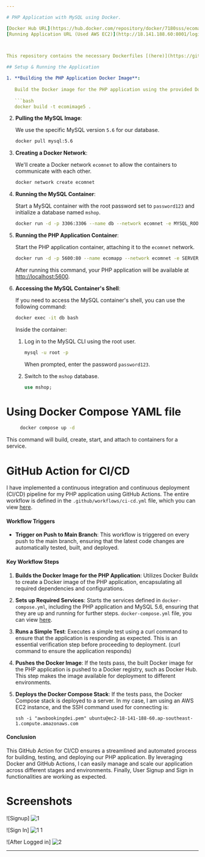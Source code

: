 ```yaml
---

# PHP Application with MySQL using Docker.

[Docker Hub URL](https://hub.docker.com/repository/docker/7180sss/ecomapps-php-cicd/)
[Running Application URL (Used AWS EC2)](http://18.141.188.60:8001/login.php)
 


This repository contains the necessary Dockerfiles [(here)](https://github.com/infoshahin/Ecomapps/blob/master/Dockerfile) to set up a PHP application with a MySQL database. We use a specific MySQL version, `5.6`, and the services can be orchestrated with Docker Compose.

## Setup & Running the Application

1. **Building the PHP Application Docker Image**:
   
   Build the Docker image for the PHP application using the provided Dockerfile.
   
   ```bash
   docker build -t ecomimage5 .
   ```

2. **Pulling the MySQL Image**:

   We use the specific MySQL version `5.6` for our database.

   ```bash
   docker pull mysql:5.6
   ```

3. **Creating a Docker Network**:

   We'll create a Docker network `ecomnet` to allow the containers to communicate with each other.

   ```bash
   docker network create ecomnet
   ```

4. **Running the MySQL Container**:

   Start a MySQL container with the root password set to `password123` and initialize a database named `mshop`.

   ```bash
   docker run -d -p 3306:3306 --name db --network ecomnet -e MYSQL_ROOT_PASSWORD=password123 -e MYSQL_DATABASE=mshop mysql:5.6
   ```

5. **Running the PHP Application Container**:

   Start the PHP application container, attaching it to the `ecomnet` network.

   ```bash
   docker run -d -p 5600:80 --name ecomapp --network ecomnet -e SERVER_NAME=localhost ecomimage5
   ```

   After running this command, your PHP application will be available at [http://localhost:5600](http://localhost:5600).

6. **Accessing the MySQL Container's Shell**:

   If you need to access the MySQL container's shell, you can use the following command:

   ```bash
   docker exec -it db bash
   ```

   Inside the container:

   1. Log in to the MySQL CLI using the root user.
      ```bash
      mysql -u root -p
      ```

      When prompted, enter the password `password123`.

   2. Switch to the `mshop` database.
      ```sql
      use mshop;
      ```


# Using Docker Compose YAML file

 ```bash
      docker compose up -d
 ```
This command will build, create, start, and attach to containers for a service.


# GitHub Action for CI/CD

I have implemented a continuous integration and continuous deployment (CI/CD) pipeline for my PHP application using GitHub Actions. The entire workflow is defined in the `.github/workflows/ci-cd.yml` file, which you can view [here](https://github.com/infoshahin/Ecomapps/blob/master/.github/workflows/ci-cd.yml).

#### Workflow Triggers

- **Trigger on Push to Main Branch**: This workflow is triggered on every push to the main branch, ensuring that the latest code changes are automatically tested, built, and deployed.

#### Key Workflow Steps

1. **Builds the Docker Image for the PHP Application**: Utilizes Docker Buildx to create a Docker image of the PHP application, encapsulating all required dependencies and configurations.

2. **Sets up Required Services**: Starts the services defined in `docker-compose.yml`, including the PHP application and MySQL 5.6, ensuring that they are up and running for further steps. `docker-compose.yml` file, you can view [here](https://github.com/infoshahin/Ecomapps/blob/master/docker-compose.yml).

3. **Runs a Simple Test**: Executes a simple test using a curl command to ensure that the application is responding as expected. This is an essential verification step before proceeding to deployment. (curl command to ensure the application responds)

4. **Pushes the Docker Image**: If the tests pass, the built Docker image for the PHP application is pushed to a Docker registry, such as Docker Hub. This step makes the image available for deployment to different environments.

5. **Deploys the Docker Compose Stack**: If the tests pass, the Docker Compose stack is deployed to a server. In my case, I am using an AWS EC2 instance, and the SSH command used for connecting is:

   ```
   ssh -i "awsbookingdei.pem" ubuntu@ec2-18-141-188-60.ap-southeast-1.compute.amazonaws.com
   ```

#### Conclusion

This GitHub Action for CI/CD ensures a streamlined and automated process for building, testing, and deploying our PHP application. By leveraging Docker and GitHub Actions, I can easily manage and scale our application across different stages and environments. Finally, User Signup and Sign in functionalities are working as expected.

# Screenshots
![Signup]
![1](https://github.com/infoshahin/Ecomapps/assets/8981516/ee714e9f-0f68-4e3a-b71b-87a5ba97c285)

![Sign In]
![1 1](https://github.com/infoshahin/Ecomapps/assets/8981516/8321dea7-ff8a-4993-b9e9-6983730d0e9c)

![After Logged in]
![2](https://github.com/infoshahin/Ecomapps/assets/8981516/2169604b-6c4d-48bf-80f3-e0a4b8616ff3)


---
```


